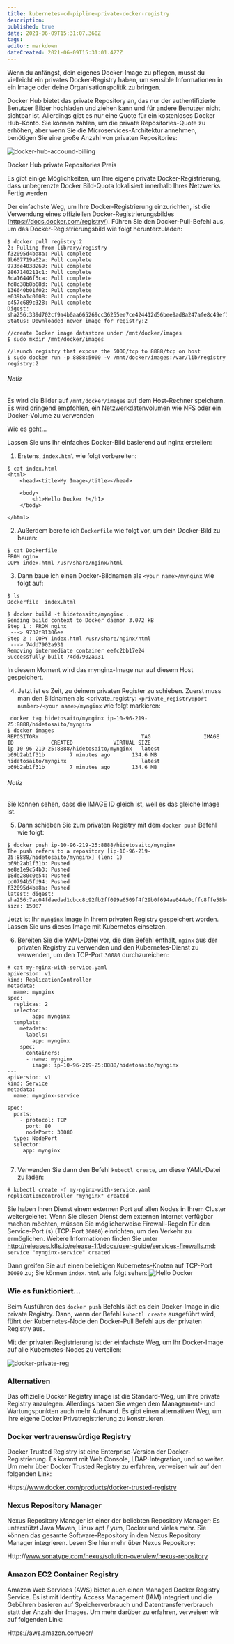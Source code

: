 ```yaml
---
title: kubernetes-cd-pipline-private-docker-registry
description: 
published: true
date: 2021-06-09T15:31:07.360Z
tags: 
editor: markdown
dateCreated: 2021-06-09T15:31:01.427Z
---
```


Wenn du anfängst, dein eigenes Docker-Image zu pflegen, musst du vielleicht ein privates Docker-Registry haben, um sensible Informationen in ein Image oder deine Organisationspolitik zu bringen.

Docker Hub bietet das private Repository an, das nur der authentifizierte Benutzer Bilder hochladen und ziehen kann und für andere Benutzer nicht sichtbar ist. Allerdings gibt es nur eine Quote für ein kostenloses Docker Hub-Konto. Sie können zahlen, um die private Repositories-Quote zu erhöhen, aber wenn Sie die Microservices-Architektur annehmen, benötigen Sie eine große Anzahl von privaten Repositories:

![docker-hub-accound-billing](https://www.packtpub.com/graphics/9781788297615/graphics/B05161_05_15.jpg)

Docker Hub private Repositories Preis

Es gibt einige Möglichkeiten, um Ihre eigene private Docker-Registrierung, dass unbegrenzte Docker Bild-Quota lokalisiert innerhalb Ihres Netzwerks.
Fertig werden

Der einfachste Weg, um Ihre Docker-Registrierung einzurichten, ist die Verwendung eines offiziellen Docker-Registrierungsbildes (https://docs.docker.com/registry/). Führen Sie den Docker-Pull-Befehl aus, um das Docker-Registrierungsbild wie folgt herunterzuladen:

```
$ docker pull registry:2
2: Pulling from library/registry
f32095d4ba8a: Pull complete 
9b607719a62a: Pull complete 
973de4038269: Pull complete 
2867140211c1: Pull complete 
8da16446f5ca: Pull complete 
fd8c38b8b68d: Pull complete 
136640b01f02: Pull complete 
e039ba1c0008: Pull complete 
c457c689c328: Pull complete 
Digest: sha256:339d702cf9a4b0aa665269cc36255ee7ce424412d56bee9ad8a247afe8c49ef1
Status: Downloaded newer image for registry:2

//create Docker image datastore under /mnt/docker/images
$ sudo mkdir /mnt/docker/images

//launch registry that expose the 5000/tcp to 8888/tcp on host
$ sudo docker run -p 8888:5000 -v /mnt/docker/images:/var/lib/registry registry:2
```
###### Notiz
Es wird die Bilder auf `/mnt/docker/images` auf dem Host-Rechner speichern. Es wird dringend empfohlen, ein Netzwerkdatenvolumen wie NFS oder ein Docker-Volume zu verwenden

Wie es geht…

Lassen Sie uns Ihr einfaches Docker-Bild basierend auf nginx erstellen:

1. Erstens, `index.html` wie folgt vorbereiten:
```
$ cat index.html
<html>
    <head><title>My Image</title></head>

    <body>
        <h1>Hello Docker !</h1>
    </body>

</html>
```

2. Außerdem bereite ich `Dockerfile` wie folgt vor, um dein Docker-Bild zu bauen:
```
$ cat Dockerfile
FROM nginx
COPY index.html /usr/share/nginx/html
```

3. Dann baue ich einen Docker-Bildnamen als `<your name>/mynginx` wie folgt auf:
```
$ ls
Dockerfile  index.html

$ docker build -t hidetosaito/mynginx .
Sending build context to Docker daemon 3.072 kB
Step 1 : FROM nginx
 ---> 9737f81306ee
Step 2 : COPY index.html /usr/share/nginx/html
 ---> 74dd7902a931
Removing intermediate container eefc2bb17e24
Successfully built 74dd7902a931
```
In diesem Moment wird das mynginx-Image nur auf diesem Host gespeichert.

4. Jetzt ist es Zeit, zu deinem privaten Register zu schieben. Zuerst muss man den Bildnamen als <private_registry: `<private_registry:port number>/<your name>/mynginx` wie folgt markieren:
```
 docker tag hidetosaito/mynginx ip-10-96-219-25:8888/hidetosaito/mynginx
$ docker images
REPOSITORY                                 TAG                 IMAGE ID            CREATED             VIRTUAL SIZE
ip-10-96-219-25:8888/hidetosaito/mynginx   latest              b69b2ab1f31b        7 minutes ago       134.6 MB
hidetosaito/mynginx                        latest              b69b2ab1f31b        7 minutes ago       134.6 MB

```

###### Notiz
Sie können sehen, dass die IMAGE ID gleich ist, weil es das gleiche Image ist.

5. Dann schieben Sie zum privaten Registry mit dem `docker push` Befehl wie folgt:
```
$ docker push ip-10-96-219-25:8888/hidetosaito/mynginx
The push refers to a repository [ip-10-96-219-25:8888/hidetosaito/mynginx] (len: 1)
b69b2ab1f31b: Pushed 
ae8e1e9c54b3: Pushed 
18de280c0e54: Pushed 
cd0794b5fd94: Pushed 
f32095d4ba8a: Pushed 
latest: digest: sha256:7ac04fdaedad1cbcc8c92fb2ff099a6509f4f29b0f694ae044a0cffc8ffe58b4 size: 15087
```

Jetzt ist Ihr `mynginx` Image in Ihrem privaten Registry gespeichert worden. Lassen Sie uns dieses Image mit Kubernetes einsetzen.

6. Bereiten Sie die YAML-Datei vor, die den Befehl enthält, `nginx` aus der privaten Registry zu verwenden und den Kubernetes-Dienst zu verwenden, um den TCP-Port `30080` durchzureichen:
```
# cat my-nginx-with-service.yaml 
apiVersion: v1
kind: ReplicationController
metadata:
  name: mynginx
spec:
  replicas: 2
  selector:
        app: mynginx
  template:
    metadata:
      labels:
        app: mynginx
    spec:
      containers:
      - name: mynginx
        image: ip-10-96-219-25:8888/hidetosaito/mynginx
---
apiVersion: v1
kind: Service
metadata:
  name: mynginx-service

spec:
  ports:
    - protocol: TCP
      port: 80
      nodePort: 30080
  type: NodePort
  selector:
     app: mynginx


```

7. Verwenden Sie dann den Befehl `kubectl create`, um diese YAML-Datei zu laden:
```
# kubectl create -f my-nginx-with-service.yaml 
replicationcontroller "mynginx" created
```

Sie haben Ihren Dienst einem externen Port auf allen Nodes in Ihrem Cluster weitergeleitet. Wenn Sie diesen Dienst dem externen Internet verfügbar machen möchten, müssen Sie möglicherweise Firewall-Regeln für den Service-Port (s) (TCP-Port `30080`) einrichten, um den Verkehr zu ermöglichen. Weitere Informationen finden Sie unter http://releases.k8s.io/release-1.1/docs/user-guide/services-firewalls.md:
`service "mynginx-service" created`

Dann greifen Sie auf einen beliebigen Kubernetes-Knoten auf TCP-Port `30080` zu; Sie können `index.html` wie folgt sehen:
![Hello Docker](https://www.packtpub.com/graphics/9781788297615/graphics/B05161_05_16.jpg)

### Wie es funktioniert…

Beim Ausführen des `docker push` Befehls lädt es dein Docker-Image in die private Registry. Dann, wenn der Befehl `kubectl create` ausgeführt wird, führt der Kubernetes-Node den Docker-Pull Befehl aus der privaten Registry aus.

Mit der privaten Registrierung ist der einfachste Weg, um Ihr Docker-Image auf alle Kubernetes-Nodes zu verteilen:

![docker-private-reg](https://www.packtpub.com/graphics/9781788297615/graphics/B05161_05_17.jpg)

### Alternativen

Das offizielle Docker Registry image ist die Standard-Weg, um Ihre private Registry anzulegen. Allerdings haben Sie wegen dem Management- und Wartungspunkten auch mehr Aufwand. Es gibt einen alternativen Weg, um Ihre eigene Docker Privatregistrierung zu konstruieren.

### Docker vertrauenswürdige Registry

Docker Trusted Registry ist eine Enterprise-Version der Docker-Registrierung. Es kommt mit Web Console, LDAP-Integration, und so weiter. Um mehr über Docker Trusted Registry zu erfahren, verweisen wir auf den folgenden Link:

Https://www.docker.com/products/docker-trusted-registry

### Nexus Repository Manager

Nexus Repository Manager ist einer der beliebten Repository Manager; Es unterstützt Java Maven, Linux apt / yum, Docker und vieles mehr. Sie können das gesamte Software-Repository in den Nexus Repository Manager integrieren. Lesen Sie hier mehr über Nexus Repository:

Http://www.sonatype.com/nexus/solution-overview/nexus-repository

### Amazon EC2 Container Registry

Amazon Web Services (AWS) bietet auch einen Managed Docker Registry Service. Es ist mit Identity Access Management (IAM) integriert und die Gebühren basieren auf Speicherverbrauch und Datentransferverbrauch statt der Anzahl der Images. Um mehr darüber zu erfahren, verweisen wir auf folgenden Link:

Https://aws.amazon.com/ecr/